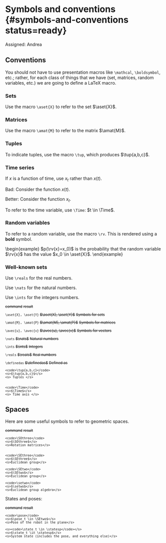 # Symbols and conventions {#symbols-and-conventions status=ready}

Assigned: Andrea

## Conventions

You should not have to use presentation macros like `\mathcal`, `\boldsymbol`, etc.;
rather, for each class of things that we have (set, matrices, random variables, etc.)
we are going to define a LaTeX macro.

### Sets

Use the macro `\aset{X}` to refer to the set $\aset{X}$.

### Matrices

Use the macro `\amat{M}` to refer to the matrix $\amat{M}$.

### Tuples

To indicate tuples, use the macro `\tup`, which produces $\tup{a,b,c}$.

### Time series

If $x$ is a function of time, use $x_t$ rather than $x(t)$.

Bad: Consider the function $x(t)$.

Better: Consider the function $x_t$.

To refer to the time variable, use `\Time`: $t \in \Time$.

### Random variables

To refer to a random variable, use the macro `\rv`.
This is rendered using a **bold** symbol.

\begin{example}
$p(\rv{x}=x_0)$ is the probability that the random variable
$\rv{x}$ has the value $x_0 \in \aset{X}$.
\end{example}

### Well-known sets

Use `\reals` for the real numbers.

Use `\nats` for the natural numbers.

Use `\ints` for the integers numbers.


<col3 figure-id='tab:symbols' figure-caption="Basic symbols" class='symbols labels-row1'>
  <s>command</s>
  <s>result</s>
  <s></s>

  <code>\aset{X}, \aset{Y}</code>
  <s>$\aset{X}, \aset{Y}$</s>
  <s>Symbols for sets</s>

  <code>\amat{M}, \amat{P}</code>
  <s>$\amat{M}, \amat{P}$</s>
  <s>Symbols for matrices</s>

  <code>\avec{u}, \avec{v}</code>
  <s>$\avec{u}, \avec{v}$</s>
  <s>Symbols for vectors</s>

  <code>\nats</code>
  <s>$\nats$</s>
  <s>Natural numbers</s>

  <code>\ints</code>
  <s>$\ints$</s>
  <s>Integers</s>

  <code>\reals</code>
  <s>$\reals$</s>
  <s>Real numbers</s>

  <code>\definedas</code>
  <s>$\definedas$</s>
  <s> Defined as </s>


    <code>\tup{a,b,c}</code>
    <s>$\tup{a,b,c}$</s>
    <s> Tuples </s>


    <code>\Time</code>
    <s>$\Time$</s>
    <s> Time axis </s>

</col3>


## Spaces

Here are some useful symbols to refer to geometric spaces.

<col3 figure-id='tab:spaces' figure-caption="Spaces" class='symbols labels-row1'>
    <s>command</s>
    <s>result</s>
    <s></s>

    <code>\SOthree</code>
    <s>$\SOthree$</s>
    <s>Rotation matrices</s>


    <code>\SEthree</code>
    <s>$\SEthree$</s>
    <s>Euclidean group</s>

    <code>\SEtwo</code>
    <s>$\SEtwo$</s>
    <s>Euclidean group</s>

    <code>\setwo</code>
    <s>$\setwo$</s>
    <s>Euclidean group algebra</s>
</col3>

States and poses:

<col3 figure-id='tab:states' figure-caption="Poses and states" class='symbols labels-row1'>
    <s>command</s>
    <s>result</s>
    <s></s>

    <code>\pose</code>
    <s>$\pose_t \in \SEtwo$</s>
    <s>Pose of the robot in the plane</s>

    <s><code>\state_t \in \statesp</code></s>
    <s>$\state_t \in \statesp$</s>
    <s>System state (includes the pose, and everything else)</s>
</col3>


<style>
.symbols {
    font-size: smaller;
}
.symbols td {
    text-align: left;
}
</style>
